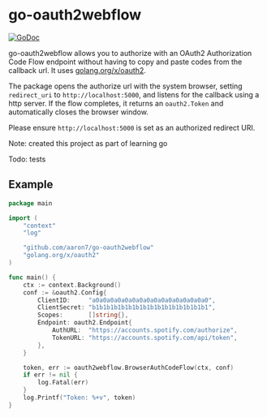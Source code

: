 go-oauth2webflow
=============

[![GoDoc](https://godoc.org/github.com/aaron7/go-oauth2webflow?status.png)](https://godoc.org/github.com/aaron7/go-oauth2webflow)

go-oauth2webflow allows you to authorize with an OAuth2 Authorization Code Flow
endpoint without having to copy and paste codes from the callback url. It uses
[golang.org/x/oauth2](https://golang.org/x/oauth2).

The package opens the authorize url with the system browser, setting
`redirect_uri` to `http://localhost:5000`, and listens for the callback using a
http server. If the flow completes, it returns an `oauth2.Token` and
automatically closes the browser window.

Please ensure `http://localhost:5000` is set as an authorized redirect URI.

Note: created this project as part of learning go

Todo: tests

## Example

```go
package main

import (
	"context"
	"log"

	"github.com/aaron7/go-oauth2webflow"
	"golang.org/x/oauth2"
)

func main() {
	ctx := context.Background()
	conf := &oauth2.Config{
		ClientID:     "a0a0a0a0a0a0a0a0a0a0a0a0a0a0a0a0",
		ClientSecret: "b1b1b1b1b1b1b1b1b1b1b1b1b1b1b1b1",
		Scopes:       []string{},
		Endpoint: oauth2.Endpoint{
			AuthURL:  "https://accounts.spotify.com/authorize",
			TokenURL: "https://accounts.spotify.com/api/token",
		},
	}

	token, err := oauth2webflow.BrowserAuthCodeFlow(ctx, conf)
	if err != nil {
		log.Fatal(err)
	}
	log.Printf("Token: %+v", token)
}
```
